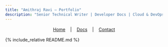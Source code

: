 ```yaml
---
title: "Amithraj Ravi — Portfolio"
description: "Senior Technical Writer | Developer Docs | Cloud & DevOps"
---
```


<div align="center" style="margin: 1rem 0;">
  <a href="/sample-docs/#home" style="margin:0 12px;">Home</a>
  |
  <a href="/sample-docs/#docs" style="margin:0 12px;">Docs</a>
  |
  <a href="/sample-docs/#contact" style="margin:0 12px;">Contact</a>
</div>

{% include_relative README.md %}


